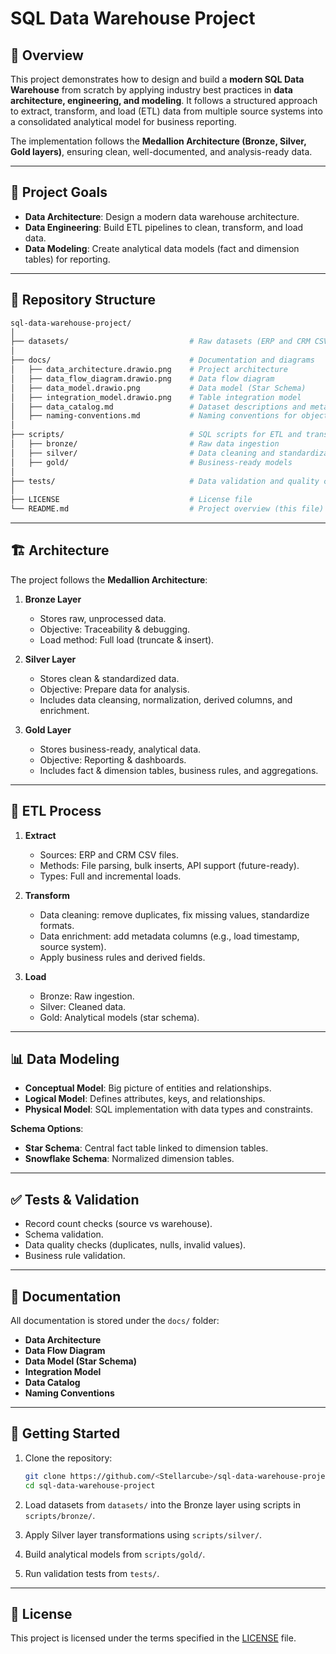 # SQL Data Warehouse Project

## 📌 Overview

This project demonstrates how to design and build a **modern SQL Data Warehouse** from scratch by applying industry best practices in **data architecture, engineering, and modeling**. It follows a structured approach to extract, transform, and load (ETL) data from multiple source systems into a consolidated analytical model for business reporting.

The implementation follows the **Medallion Architecture (Bronze, Silver, Gold layers)**, ensuring clean, well-documented, and analysis-ready data.

---

## 🎯 Project Goals

* **Data Architecture**: Design a modern data warehouse architecture.
* **Data Engineering**: Build ETL pipelines to clean, transform, and load data.
* **Data Modeling**: Create analytical data models (fact and dimension tables) for reporting.

---

## 📂 Repository Structure

```bash
sql-data-warehouse-project/
│
├── datasets/                           # Raw datasets (ERP and CRM CSV files)
│
├── docs/                               # Documentation and diagrams
│   ├── data_architecture.drawio.png    # Project architecture
│   ├── data_flow_diagram.drawio.png    # Data flow diagram
│   ├── data_model.drawio.png           # Data model (Star Schema)
│   ├── integration_model.drawio.png    # Table integration model
│   ├── data_catalog.md                 # Dataset descriptions and metadata
│   ├── naming-conventions.md           # Naming conventions for objects
│
├── scripts/                            # SQL scripts for ETL and transformations
│   ├── bronze/                         # Raw data ingestion
│   ├── silver/                         # Data cleaning and standardization
│   ├── gold/                           # Business-ready models
│
├── tests/                              # Data validation and quality checks
│
├── LICENSE                             # License file
└── README.md                           # Project overview (this file)
```

---

## 🏗️ Architecture

The project follows the **Medallion Architecture**:

1. **Bronze Layer**

   * Stores raw, unprocessed data.
   * Objective: Traceability & debugging.
   * Load method: Full load (truncate & insert).

2. **Silver Layer**

   * Stores clean & standardized data.
   * Objective: Prepare data for analysis.
   * Includes data cleansing, normalization, derived columns, and enrichment.

3. **Gold Layer**

   * Stores business-ready, analytical data.
   * Objective: Reporting & dashboards.
   * Includes fact & dimension tables, business rules, and aggregations.

---

## 🔄 ETL Process

1. **Extract**

   * Sources: ERP and CRM CSV files.
   * Methods: File parsing, bulk inserts, API support (future-ready).
   * Types: Full and incremental loads.

2. **Transform**

   * Data cleaning: remove duplicates, fix missing values, standardize formats.
   * Data enrichment: add metadata columns (e.g., load timestamp, source system).
   * Apply business rules and derived fields.

3. **Load**

   * Bronze: Raw ingestion.
   * Silver: Cleaned data.
   * Gold: Analytical models (star schema).

---

## 📊 Data Modeling

* **Conceptual Model**: Big picture of entities and relationships.
* **Logical Model**: Defines attributes, keys, and relationships.
* **Physical Model**: SQL implementation with data types and constraints.

**Schema Options**:

* **Star Schema**: Central fact table linked to dimension tables.
* **Snowflake Schema**: Normalized dimension tables.

---

## ✅ Tests & Validation

* Record count checks (source vs warehouse).
* Schema validation.
* Data quality checks (duplicates, nulls, invalid values).
* Business rule validation.

---

## 📖 Documentation

All documentation is stored under the `docs/` folder:

* **Data Architecture**
* **Data Flow Diagram**
* **Data Model (Star Schema)**
* **Integration Model**
* **Data Catalog**
* **Naming Conventions**

---

## 🚀 Getting Started

1. Clone the repository:

   ```bash
   git clone https://github.com/<Stellarcube>/sql-data-warehouse-project.git
   cd sql-data-warehouse-project
   ```
2. Load datasets from `datasets/` into the Bronze layer using scripts in `scripts/bronze/`.
3. Apply Silver layer transformations using `scripts/silver/`.
4. Build analytical models from `scripts/gold/`.
5. Run validation tests from `tests/`.

---

## 📜 License

This project is licensed under the terms specified in the [LICENSE](LICENSE) file.

